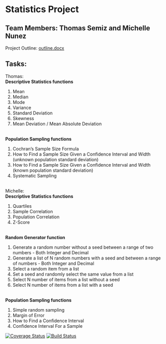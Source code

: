 # Statistics Project
## Team Members: Thomas Semiz and Michelle Nunez

Project Outline: [outline.docx](https://github.com/tas56/statistics_calculator/blob/master/Stats%20Project%20Outline.docx)

## Tasks:
Thomas:
<br><b>Descriptive Statistics functions</b>
1. Mean
2. Median
3. Mode
4. Variance
5. Standard Deviation
6. Skewness
7. Mean Deviation / Mean Absolute Deviation

<br><b>Population Sampling functions</b>
1. Cochran’s Sample Size Formula
2. How to Find a Sample Size Given a Confidence Interval and Width (unknown population standard deviation)
3. How to Find a Sample Size Given a Confidence Interval and Width (known population standard deviation)
4. Systematic Sampling


<br>Michelle:
<br><b>Descriptive Statistics functions</b>
1. Quartiles
2. Sample Correlation
3. Population Correlation
4. Z-Score

<br><b>Random Generator function</b>
1. Generate a random number without a seed between a range of two numbers - Both Integer and Decimal
2. Generate a list of N random numbers with a seed and between a range of numbers - Both Integer and Decimal
3. Select a random item from a list
4. Set a seed and randomly select the same value from a list
5. Select N number of items from a list without a seed
6. Select N number of items from a list with a seed

<br><b>Population Sampling functions</b>
1. Simple random sampling
2. Margin of Error
3. How to Find a Confidence Interval
4. Confidence Interval For a Sample


[![Coverage Status](https://coveralls.io/repos/github/tas56/statistics_calculator/badge.svg?branch=master)](https://coveralls.io/github/tas56/statistics_calculator?branch=master)
[![Build Status](https://travis-ci.org/tas56/statistics_calculator.svg?branch=master)](https://travis-ci.org/tas56/statistics_calculator)



